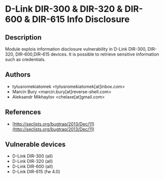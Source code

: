 # D-Link DIR-300 & DIR-320 & DIR-600 & DIR-615 Info Disclosure

## Description
Module explois information disclosure vulnerability in D-Link DIR-300, DIR-320, DIR-600,DIR-615 devices. It is possible to retrieve sensitive information such as credentials.

## Authors
* tytusromekiatomek <tytusromekiatomek[at]inbox.com>
* Marcin Bury <marcin.bury[at]reverse-shell.com>
* Aleksandr Mikhaylov <chelaxe[at]gmail.com>

## References
* [http://seclists.org/bugtraq/2013/Dec/11](http://seclists.org/bugtraq/2013/Dec/11)

## Vulnerable devices
* D-Link DIR-300 (all)
* D-Link DIR-320 (all)
* D-Link DIR-600 (all)
* D-Link DIR-615 (fw 4.0)
